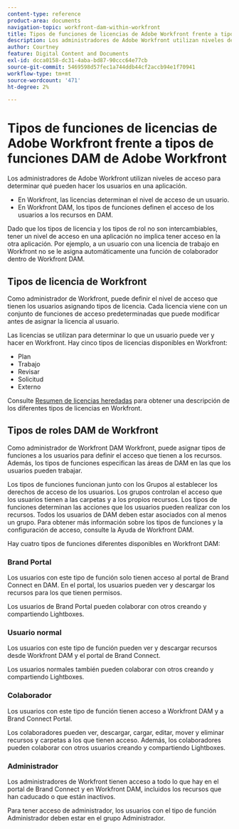 ```yaml
---
content-type: reference
product-area: documents
navigation-topic: workfront-dam-within-workfront
title: Tipos de funciones de licencias de Adobe Workfront frente a tipos de funciones DAM de Adobe Workfront
description: Los administradores de Adobe Workfront utilizan niveles de acceso para determinar qué pueden hacer los usuarios en una aplicación.
author: Courtney
feature: Digital Content and Documents
exl-id: dcca0158-dc31-4aba-bd87-90ccc64e77cb
source-git-commit: 5469598d57fec1a744ddb44cf2accb94e1f70941
workflow-type: tm+mt
source-wordcount: '471'
ht-degree: 2%

---
```


# Tipos de funciones de licencias de Adobe Workfront frente a tipos de funciones DAM de Adobe Workfront

Los administradores de Adobe Workfront utilizan niveles de acceso para determinar qué pueden hacer los usuarios en una aplicación.

* En Workfront, las licencias determinan el nivel de acceso de un usuario.
* En Workfront DAM, los tipos de funciones definen el acceso de los usuarios a los recursos en DAM.

Dado que los tipos de licencia y los tipos de rol no son intercambiables, tener un nivel de acceso en una aplicación no implica tener acceso en la otra aplicación. Por ejemplo, a un usuario con una licencia de trabajo en Workfront no se le asigna automáticamente una función de colaborador dentro de Workfront DAM.

## Tipos de licencia de Workfront

Como administrador de Workfront, puede definir el nivel de acceso que tienen los usuarios asignando tipos de licencia. Cada licencia viene con un conjunto de funciones de acceso predeterminadas que puede modificar antes de asignar la licencia al usuario. 

Las licencias se utilizan para determinar lo que un usuario puede ver y hacer en Workfront. Hay cinco tipos de licencias disponibles en Workfront:

* Plan
* Trabajo
* Revisar
* Solicitud
* Externo

Consulte [Resumen de licencias heredadas](../../administration-and-setup/add-users/access-levels-and-object-permissions/wf-licenses.md) para obtener una descripción de los diferentes tipos de licencias en Workfront.

## Tipos de roles DAM de Workfront

Como administrador de Workfront DAM Workfront, puede asignar tipos de funciones a los usuarios para definir el acceso que tienen a los recursos. Además, los tipos de funciones especifican las áreas de DAM en las que los usuarios pueden trabajar.

Los tipos de funciones funcionan junto con los Grupos al establecer los derechos de acceso de los usuarios. Los grupos controlan el acceso que los usuarios tienen a las carpetas y a los propios recursos. Los tipos de funciones determinan las acciones que los usuarios pueden realizar con los recursos. Todos los usuarios de DAM deben estar asociados con al menos un grupo. Para obtener más información sobre los tipos de funciones y la configuración de acceso, consulte la Ayuda de Workfront DAM.

Hay cuatro tipos de funciones diferentes disponibles en Workfront DAM:

### Brand Portal

Los usuarios con este tipo de función solo tienen acceso al portal de Brand Connect en DAM. En el portal, los usuarios pueden ver y descargar los recursos para los que tienen permisos.

Los usuarios de Brand Portal pueden colaborar con otros creando y compartiendo Lightboxes.

### Usuario normal

Los usuarios con este tipo de función pueden ver y descargar recursos desde Workfront DAM y el portal de Brand Connect.

Los usuarios normales también pueden colaborar con otros creando y compartiendo Lightboxes.

### Colaborador

Los usuarios con este tipo de función tienen acceso a Workfront DAM y a Brand Connect Portal.

Los colaboradores pueden ver, descargar, cargar, editar, mover y eliminar recursos y carpetas a los que tienen acceso. Además, los colaboradores pueden colaborar con otros usuarios creando y compartiendo Lightboxes. 

### Administrador

Los administradores de Workfront tienen acceso a todo lo que hay en el portal de Brand Connect y en Workfront DAM, incluidos los recursos que han caducado o que están inactivos.

Para tener acceso de administrador, los usuarios con el tipo de función Administrador deben estar en el grupo Administrador.
